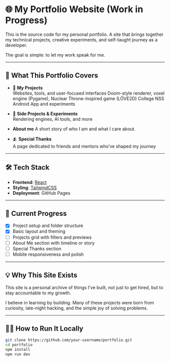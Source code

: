 # 🌐 My Portfolio Website (Work in Progress)

This is the source code for my personal portfolio. A site that brings together my technical projects, creative experiments, and self-taught journey as a developer.

The goal is simple: to let my work speak for me.

---

## 🎯 What This Portfolio Covers

- 🧱 **My Projects**  
  Websites, tools, and user-focused interfaces
  Doom-style renderer, voxel engine (Pygame), Nuclear Throne-inspired game (LÖVE2D)
  College NSS Android App and experiments

- 🔬 **Side Projects & Experiments**  
  Rendering engines, AI tools, and more

-    **About me** 
  A short story of who I am and what I care about.

- 🫂 **Special Thanks**  
  A page dedicated to friends and mentors who’ve shaped my journey

---

## 🛠️ Tech Stack

- **Frontend**: [React](https://react.dev)
- **Styling**: [TailwindCSS](https://tailwindcss.com)
- **Deployment**: GitHub Pages

---

## 🚧 Current Progress

- [x] Project setup and folder structure
- [x] Basic layout and theming
- [ ] Projects grid with filters and previews
- [ ] About Me section with timeline or story
- [ ] Special Thanks section
- [ ] Mobile responsiveness and polish

---

## 💡 Why This Site Exists

This site is a personal archive of things I’ve built, not just to get hired, but to stay accountable to my growth.

I believe in learning by building. Many of these projects were born from curiosity, late-night hacking, and the simple joy of solving problems.

---

## 🧑‍💻 How to Run It Locally

```bash
git clone https://github.com/your-username/portfolio.git
cd portfolio
npm install
npm run dev
